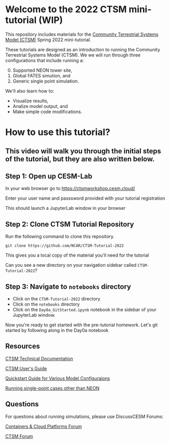 # Welcome to the 2022 CTSM mini-tutorial (WIP)
This repository includes materials for the [Community Terrestrial Systems Model (CTSM)](https://github.com/ESCOMP/CTSM) Spring 2022 mini-tutorial. 


These tutorials are designed as an introduction to running the Community Terrestrial Systems Model (CTSM).  We we will run through three configurations that include running a:

0. Supported NEON tower site,
1. Global FATES simution, and
2. Generic single point simulation.  

We'll also learn how to: 
- Visualize results, 
- Analize model output, and 
- Make simple code modifications.

# How to use this tutorial?

## This video will walk you through the initial steps of the tutorial, but they are also written below.


## Step 1: Open up CESM-Lab
In your web browser go to https://ctsmworkshop.cesm.cloud/

Enter your user name and passsword provided with your tutorial registration
 
This should launch a JupyterLab window in your browser

## Step 2: Clone CTSM Tutorial Repository
Run the following command to clone this repository. 

```
git clone https://github.com/NCAR/CTSM-Tutorial-2022
```

This gives you a local copy of the material you'll need for the tutorial

Can you see a new directory on your navigation sidebar called `CTSM-Tutorial-2022`?

## Step 3: Navigate to `notebooks` directory
- Click on the `CTSM-Tutorial-2022` directory
- Click on the `notebooks` directory
- Click on the `Day0a_GitStarted.ipynb` notebook in the sidebar of your JupyterLab window.

Now you're ready to get started with the pre-tutorial homework.  Let's git started by following along in the Day0a notebook
 
## Resources

[CTSM Technical Documentation](https://escomp.github.io/ctsm-docs/versions/master/html/index.html)

[CTSM User's Guide](https://escomp.github.io/ctsm-docs/versions/master/html/users_guide/index.html)

[Quickstart Guide for Various Model Configuraions](https://escomp.github.io/CESM/release-cesm2/quickstart.html#create-a-case)

[Running single-point cases other than NEON](https://escomp.github.io/ctsm-docs/versions/master/html/users_guide/running-single-points/single-point-and-regional-grid-configurations.html)


## Questions

For questions about running simulations, please use DiscussCESM Forums:

[Containers & Cloud Platforms Forum](https://bb.cgd.ucar.edu/cesm/forums/containers-cloud-platforms.162/)

[CTSM Forum](https://bb.cgd.ucar.edu/cesm/forums/ctsm-clm-mosart-rtm.134/)
